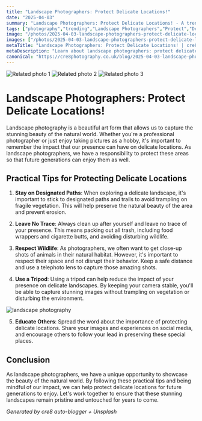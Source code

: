 ```yaml
---
title: "Landscape Photographers: Protect Delicate Locations!"
date: "2025-04-03"
summary: "Landscape Photographers: Protect Delicate Locations! - A trending topic in photography."
tags: ["photography","trending","Landscape Photographers","Protect","Delicate Locations","Designated Paths","Leave No Trace","Respect Wildlife","Tripod","Educate Others","Natural Beauty","Pristine Landscapes"]
image: "/photos/2025-04-03-landscape-photographers-protect-delicate-locations--1.jpg"
images: ["/photos/2025-04-03-landscape-photographers-protect-delicate-locations--1.jpg","/photos/2025-04-03-landscape-photographers-protect-delicate-locations--2.jpg","/photos/2025-04-03-landscape-photographers-protect-delicate-locations--3.jpg"]
metaTitle: "Landscape Photographers: Protect Delicate Locations! | cre8 Photography"
metaDescription: "Learn about landscape photographers: protect delicate locations! in photography with practical tips and insights."
canonical: "https://cre8photography.co.uk/blog/2025-04-03-landscape-photographers-protect-delicate-locations-"
---
```



<div class="grid grid-cols-1 sm:grid-cols-2 md:grid-cols-3 gap-4">
  <img src="/photos/2025-04-03-landscape-photographers-protect-delicate-locations--1.jpg" alt="Related photo 1" class="w-full rounded-lg" />
<img src="/photos/2025-04-03-landscape-photographers-protect-delicate-locations--2.jpg" alt="Related photo 2" class="w-full rounded-lg" />
<img src="/photos/2025-04-03-landscape-photographers-protect-delicate-locations--3.jpg" alt="Related photo 3" class="w-full rounded-lg" />
</div>


# Landscape Photographers: Protect Delicate Locations!

Landscape photography is a beautiful art form that allows us to capture the stunning beauty of the natural world. Whether you're a professional photographer or just enjoy taking pictures as a hobby, it's important to remember the impact that our presence can have on delicate locations. As landscape photographers, we have a responsibility to protect these areas so that future generations can enjoy them as well.

## Practical Tips for Protecting Delicate Locations

1. **Stay on Designated Paths**: When exploring a delicate landscape, it's important to stick to designated paths and trails to avoid trampling on fragile vegetation. This will help preserve the natural beauty of the area and prevent erosion.

2. **Leave No Trace**: Always clean up after yourself and leave no trace of your presence. This means packing out all trash, including food wrappers and cigarette butts, and avoiding disturbing wildlife.

3. **Respect Wildlife**: As photographers, we often want to get close-up shots of animals in their natural habitat. However, it's important to respect their space and not disrupt their behavior. Keep a safe distance and use a telephoto lens to capture those amazing shots.

4. **Use a Tripod**: Using a tripod can help reduce the impact of your presence on delicate landscapes. By keeping your camera stable, you'll be able to capture stunning images without trampling on vegetation or disturbing the environment.

![landscape photography](/path/to/image)

5. **Educate Others**: Spread the word about the importance of protecting delicate locations. Share your images and experiences on social media, and encourage others to follow your lead in preserving these special places.

## Conclusion

As landscape photographers, we have a unique opportunity to showcase the beauty of the natural world. By following these practical tips and being mindful of our impact, we can help protect delicate locations for future generations to enjoy. Let's work together to ensure that these stunning landscapes remain pristine and untouched for years to come.

*Generated by cre8 auto-blogger + Unsplash*
